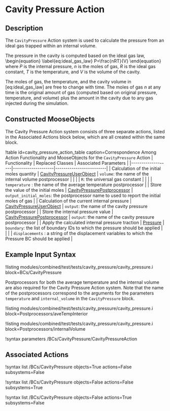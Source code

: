 # Cavity Pressure Action

## Description

The `CavityPressure` Action system is used to calculate the pressure from an ideal gas trapped within
an internal volume.

The pressure in the cavity is computed based on the ideal gas law,
\begin{equation}
  \label{eq:ideal_gas_law}
  P=\frac{nRT}{V}
\end{equation}
where $P$ is the internal pressure, $n$ is the moles of gas, $R$ is the ideal gas constant, $T$ is
the temperature, and $V$ is the volume of the cavity.

The moles of gas, the temperature, and the cavity volume in [eq:ideal_gas_law] are free to
change with time.  The moles of gas $n$ at any time is the original amount of gas (computed based on
original pressure, temperature, and volume) plus the amount in the cavity due to any gas injected
during the simulation.

## Constructed MooseObjects

The Cavity Pressure Action system consists of three separate actions, listed in
the Associated Actions block below, which are all created within the same block.

!table id=cavity_pressure_action_table caption=Correspondence Among Action Functionality and MooseObjects for the `CavityPressure` Action
| Functionality     | Replaced Classes   | Associated Parameters   |
|-------------------|--------------------|-------------------------|
| Calculation of the initial moles quantity | [CavityPressureUserObject](/UserObjects/CavityPressureUserObject.md) |  `volume`: the name of the internal volume postprocessor |
|  |  | `R`: the universal gas constant |
|  |  | `temperature` : the name of the average temperature postprocessor |
| Store the value of the initial moles | [CavityPressurePostprocessor](/Postprocessors/CavityPressurePostprocessor.md) | `output_initial_moles`: the postprocessor name to used to report the initial moles of gas |
| Calculation of the current internal pressure | [CavityPressureUserObject](/UserObjects/CavityPressureUserObject.md) | `output`: the name of the cavity pressure postprocessor |
| Store the internal pressure value | [CavityPressurePostprocessor](/Postprocessors/CavityPressurePostprocessor.md) | `output`: the name of the cavity pressure postprocessor |
| Apply the calculated internal pressure traction | [Pressure](/BCs/Pressure.md) | `boundary`: the list of boundary IDs to which the pressure should be applied |
|  |  | `displacements` : a string of the displacement variables to which the Pressure BC should be applied |


## Example Input Syntax

!listing modules/combined/test/tests/cavity_pressure/cavity_pressure.i block=BCs/CavityPressure

Postprocessors for both the average temperature and the internal volume are also required for the
Cavity Pressure Action system. Note that the name of the postprocessors correspond to the arguments
for the parameters `temperature` and `internal_volume` in the `CavityPressure` block.

!listing modules/combined/test/tests/cavity_pressure/cavity_pressure.i block=Postprocessors/aveTempInterior

!listing modules/combined/test/tests/cavity_pressure/cavity_pressure.i block=Postprocessors/internalVolume

!syntax parameters /BCs/CavityPressure/CavityPressureAction

## Associated Actions

!syntax list /BCs/CavityPressure objects=True actions=False subsystems=False

!syntax list /BCs/CavityPressure objects=False actions=False subsystems=True

!syntax list /BCs/CavityPressure objects=False actions=True subsystems=False
